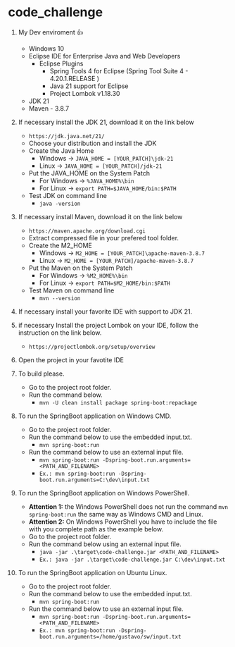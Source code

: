 # code_challenge

1. My Dev enviroment 👍
   - Windows 10
   - Eclipse IDE for Enterprise Java and Web Developers
   		- Eclipse Plugins
   			- Spring Tools 4 for Eclipse (Spring Tool Suite 4 - 4.20.1.RELEASE ) 
   			- Java 21 support for Eclipse
   			- Project Lombok v1.18.30 
   - JDK 21
   - Maven - 3.8.7

2. If necessary install the JDK 21, download it on the link below
	- ``` https://jdk.java.net/21/ ```
	- Choose your distribution and install the JDK
	- Create the Java Home
		- Windows -> ``` JAVA_HOME = [YOUR_PATCH]\jdk-21 ```
		- Linux -> ``` JAVA_HOME = [YOUR_PATCH]/jdk-21 ```
	- Put the JAVA_HOME on the System Patch
		- For Windows -> ``` %JAVA_HOME%\bin ```
		- For Linux -> ``` export PATH=$JAVA_HOME/bin:$PATH ```
	- Test JDK on command line
		- ``` java -version ```		

3. If necessary install Maven, download it on the link below
	- ``` https://maven.apache.org/download.cgi ```
	- Extract compressed file in your prefered tool folder.
	- Create the M2_HOME
		- Windows -> ``` M2_HOME = [YOUR_PATCH]\apache-maven-3.8.7 ```
		- Linux -> ``` M2_HOME = [YOUR_PATCH]/apache-maven-3.8.7 ```
	- Put the Maven on the System Patch
		- For Windows -> ``` %M2_HOME%\bin ```
		- For Linux -> ``` export PATH=$M2_HOME/bin:$PATH ```
	- Test Maven on command line
		- ``` mvn --version ```

4. If necessary install your favorite IDE with support to JDK 21.

5. if necessary Install the project Lombok on your IDE, follow the instruction on the link below.
	- ``` https://projectlombok.org/setup/overview ```

6. Open the project in your favotite IDE

7. To build please.
	- Go to the project root folder.
	- Run the command below.
		- ``` mvn -U clean install package spring-boot:repackage ```

8. To run the SpringBoot application on Windows CMD.
	- Go to the project root folder.
	- Run the command below to use the embedded input.txt.
		- ``` mvn spring-boot:run ```
	- Run the command below to use an external input file.
		- ``` mvn spring-boot:run -Dspring-boot.run.arguments=<PATH_AND_FILENAME> ```
		- ``` Ex.: mvn spring-boot:run -Dspring-boot.run.arguments=C:\dev\input.txt ```
9. To run the SpringBoot application on Windows PowerShell.
	- **Attention 1:** the Windows PowerShell does not run the command ``` mvn spring-boot:run ``` the same way as Windows CMD and Linux.
	- **Attention 2:** On Windows PowerShell you have to include the file with you complete path as the example below.
	- Go to the project root folder.
	- Run the command below using an external input file.
		- ``` java -jar .\target\code-challenge.jar <PATH_AND_FILENAME> ```
		- ``` Ex.: java -jar .\target\code-challenge.jar C:\dev\input.txt ```
		
10. To run the SpringBoot application on Ubuntu Linux.
	- Go to the project root folder.
	- Run the command below to use the embedded input.txt.
		- ``` mvn spring-boot:run ```
	- Run the command below to use an external input file.
		- ``` mvn spring-boot:run -Dspring-boot.run.arguments=<PATH_AND_FILENAME> ```
		- ``` Ex.: mvn spring-boot:run -Dspring-boot.run.arguments=/home/gustavo/sw/input.txt ```



